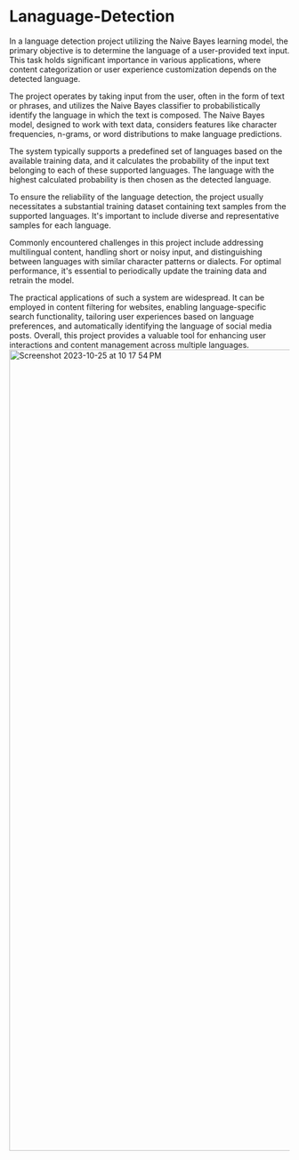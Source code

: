 <h1>Lanaguage-Detection</h1>

In a language detection project utilizing the Naive Bayes learning model, the primary objective is to determine the language of a user-provided text input. This task holds significant importance in various applications, where content categorization or user experience customization depends on the detected language.

The project operates by taking input from the user, often in the form of text or phrases, and utilizes the Naive Bayes classifier to probabilistically identify the language in which the text is composed. The Naive Bayes model, designed to work with text data, considers features like character frequencies, n-grams, or word distributions to make language predictions.

The system typically supports a predefined set of languages based on the available training data, and it calculates the probability of the input text belonging to each of these supported languages. The language with the highest calculated probability is then chosen as the detected language.

To ensure the reliability of the language detection, the project usually necessitates a substantial training dataset containing text samples from the supported languages. It's important to include diverse and representative samples for each language.

Commonly encountered challenges in this project include addressing multilingual content, handling short or noisy input, and distinguishing between languages with similar character patterns or dialects. For optimal performance, it's essential to periodically update the training data and retrain the model.

The practical applications of such a system are widespread. It can be employed in content filtering for websites, enabling language-specific search functionality, tailoring user experiences based on language preferences, and automatically identifying the language of social media posts. Overall, this project provides a valuable tool for enhancing user interactions and content management across multiple languages.
<img width="1440" alt="Screenshot 2023-10-25 at 10 17 54 PM" src="https://github.com/VikasKarbail/Language-detection/assets/117006055/754cc575-3627-418a-b6da-fec52ed1f0ab">

